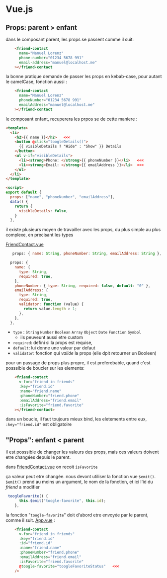 # Vue.js

## Props: parent > enfant

dans le composant parent, les props se passent comme il suit:

```html
    <friend-contact
      name="Manuel Lorenz"
      phone-number="01234 5678 991"
      email-address="manuel@localhost.me"
    ></friend-contact
```

la bonne pratique demande de passer les props en kebab-case, pour autant le camelCase, fonction aussi :

```html
    <friend-contact
      name="Manuel Lorenz"
      phoneNumber="01234 5678 991"
      emailAddress="manuel@localhost.me"
    ></friend-contact
```

le composant enfant, recuperera les prpos se de cette maniere :

```html
<template>
  <li>
    <h2>{{ name }}</h2>   <<<
    <button @click="toogleDetails()">
      {{ visibleDetails ? "Hide" : "Show" }} Details
    </button>
    <ul v-if="visibleDetails">
      <li><strong>Phone: </strong>{{ phoneNumber }}</li>   <<<
      <li><strong>Email: </strong>{{ emailAddress }}</li>  <<<
    </ul>
  </li>
</template>

<script>
export default {
  props: ["name", "phoneNumber", "emailAddress"],
  data() {
    return {
      visibleDetails: false,
    }
  },
```

il existe plusieurs moyen de travailler avec les props, du plus simple au plus complexe, en precisant les types 

[FriendContact.vue](./src/components/FriendContact.vue)

```js
   props: { name: String, phoneNumber: String, emailAddress: String },
```

```js
  props: {
    name: {
      type: String,
      required: true,
    },
    phoneNumber: { type: String, required: false, default: "0" },
    emailAddress: {
      type: String,
      required: true,
      validator: function (value) {
        return value.length > 1;
      },
    },
  },
```

- `type` : `String` `Number` `Boolean` `Array` `Object` `Date` `Function` `Symbol`
  - ils peuveunt aussi etre custom
- `required`: defini si la props est requise, 
- `default`: lui donne une valeur par defaut
- `validator`: fonction qui _valide_ la props (elle dpit retourner un Booleen)

pour un passage de props plus propre, il est preferebable, quand c'est posssible de boucler sur les elements:

```html
    <friend-contact
      v-for="friend in friends"
      :key="friend.id"
      :name="friend.name"
      :phoneNumber="friend.phone"
      :emailAddress="friend.email"
      :isFavorite="friend.favorite"
    ></friend-contact>
```

dans un boucle, il faut toujours mieux bind, les eletements entre eux, `:key="friend.id"` est obligatoire

## "Props": enfant < parent

il est posssible de changer les valeurs des props, mais ces valeurs doivent etre changées depuis le parent.

dans [FriendContact.vue](./src/components/FriendContact.vue) on recoit `isFavorite`

ça valeur peut etre changée.
nous devont utiliser la fonction vue `$emit()`.
`$emit()` prend au moins un argument, le nom de la fonction, et ici l'id du _friend_ a modifier

```js
 toogleFavorite() {
      this.$emit("toogle-favorite", this.id);
    },
```

la fonction "`toogle-favorite`" doit d'abord etre envoyée par le parent, comme il suit.
[App.vue](src/App.vue) :

```html
    <friend-contact
      v-for="friend in friends"
      :key="friend.id"
      :id="friend.id"
      :name="friend.name"
      :phoneNumber="friend.phone"
      :emailAddress="friend.email"
      :isFavorite="friend.favorite"
      @toogle-favorite="toogleFavoriteStatus"   <<<
    />
```


